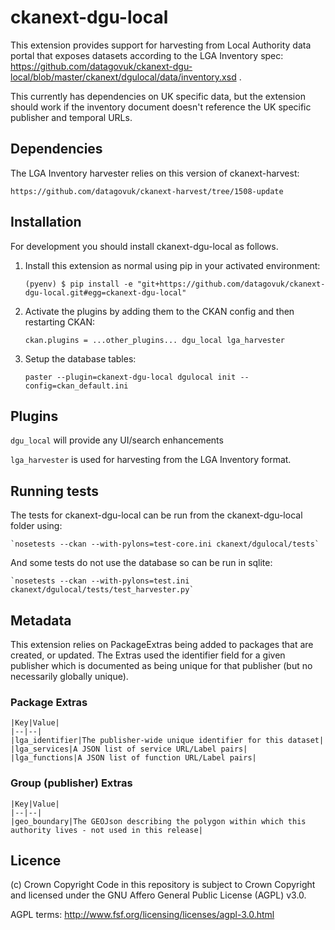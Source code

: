 # ckanext-dgu-local

This extension provides support for harvesting from Local Authority data portal that exposes datasets according to the LGA Inventory spec: https://github.com/datagovuk/ckanext-dgu-local/blob/master/ckanext/dgulocal/data/inventory.xsd . 

This currently has dependencies on UK specific data, but the extension should work if the inventory document doesn't reference the UK specific publisher and temporal URLs.


## Dependencies

The LGA Inventory harvester relies on this version of ckanext-harvest:

    https://github.com/datagovuk/ckanext-harvest/tree/1508-update

## Installation

For development you should install ckanext-dgu-local as follows.

1. Install this extension as normal using pip in your activated environment:

    `(pyenv) $ pip install -e "git+https://github.com/datagovuk/ckanext-dgu-local.git#egg=ckanext-dgu-local"`

2. Activate the plugins by adding them to the CKAN config and then restarting CKAN:

    `ckan.plugins = ...other_plugins... dgu_local lga_harvester`

3. Setup the database tables:

    `paster --plugin=ckanext-dgu-local dgulocal init --config=ckan_default.ini`


## Plugins

`dgu_local` will provide any UI/search enhancements

`lga_harvester` is used for harvesting from the LGA Inventory format.


## Running tests

The tests for ckanext-dgu-local can be run from the ckanext-dgu-local folder using:

    `nosetests --ckan --with-pylons=test-core.ini ckanext/dgulocal/tests`

And some tests do not use the database so can be run in sqlite:

    `nosetests --ckan --with-pylons=test.ini ckanext/dgulocal/tests/test_harvester.py`


## Metadata

This extension relies on PackageExtras being added to packages that are created, or updated.  The Extras used the identifier field for a given publisher which is documented as being unique for that publisher (but no necessarily globally unique).

### Package Extras

```
|Key|Value|
|--|--|
|lga_identifier|The publisher-wide unique identifier for this dataset|
|lga_services|A JSON list of service URL/Label pairs|
|lga_functions|A JSON list of function URL/Label pairs|
```

### Group (publisher) Extras

```
|Key|Value|
|--|--|
|geo_boundary|The GEOJson describing the polygon within which this authority lives - not used in this release|
```

## Licence

(c) Crown Copyright
Code in this repository is subject to Crown Copyright and licensed under the GNU Affero General Public License (AGPL) v3.0.

AGPL terms: http://www.fsf.org/licensing/licenses/agpl-3.0.html

